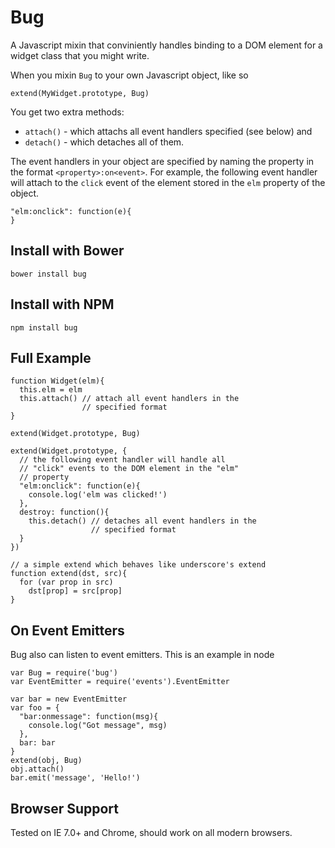 Bug
===========

A Javascript mixin that conviniently handles binding to a DOM element for a widget class that you might write.

When you mixin `Bug` to your own Javascript object, like so

    extend(MyWidget.prototype, Bug)

You get two extra methods: 

  * `attach()` - which attachs all event handlers specified (see below) and 
  * `detach()` - which detaches all of them.

The event handlers in your object are specified by naming the property in the format `<property>:on<event>`. For example, the following event handler will attach to the `click` event of the element stored in the `elm` property of the object.

    "elm:onclick": function(e){
    }

Install with Bower
------------------

    bower install bug

Install with NPM
----------------

    npm install bug

Full Example
------------
  
    function Widget(elm){
      this.elm = elm
      this.attach() // attach all event handlers in the
                    // specified format
    }
  
    extend(Widget.prototype, Bug)
  
    extend(Widget.prototype, {
      // the following event handler will handle all
      // "click" events to the DOM element in the "elm"
      // property
      "elm:onclick": function(e){
        console.log('elm was clicked!')
      },
      destroy: function(){
        this.detach() // detaches all event handlers in the
                      // specified format
      }
    })
  
    // a simple extend which behaves like underscore's extend
    function extend(dst, src){
      for (var prop in src)
        dst[prop] = src[prop]
    }

On Event Emitters
-----------------

Bug also can listen to event emitters. This is an example in node

    var Bug = require('bug')
    var EventEmitter = require('events').EventEmitter

    var bar = new EventEmitter
    var foo = {
      "bar:onmessage": function(msg){
        console.log("Got message", msg)
      },
      bar: bar
    }
    extend(obj, Bug)
    obj.attach()
    bar.emit('message', 'Hello!')

Browser Support
---------------

Tested on IE 7.0+ and Chrome, should work on all modern browsers.
